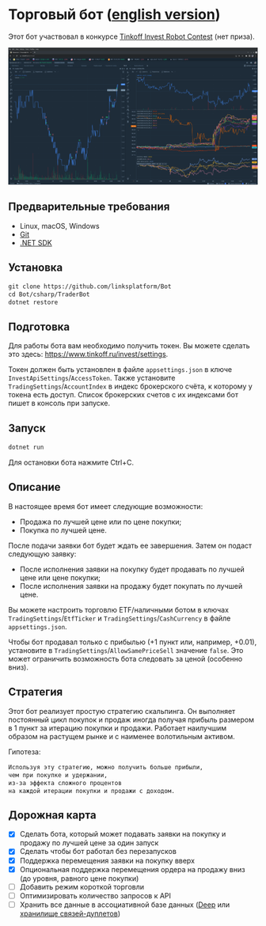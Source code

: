 # Торговый бот ([english version](README.md))

Этот бот участвовал в конкурсе [Tinkoff Invest Robot Contest](https://github.com/Tinkoff/invest-robot-contest) (нет приза).

[![Торговля с ботом](trading.png)](trading.png)

## Предварительные требования
* Linux, macOS, Windows
* [Git](https://git-scm.com/downloads)
* [.NET SDK](https://dotnet.microsoft.com/download)

## Установка
```
git clone https://github.com/linksplatform/Bot
cd Bot/csharp/TraderBot
dotnet restore
```

## Подготовка

Для работы бота вам необходимо получить токен. Вы можете сделать это здесь: https://www.tinkoff.ru/invest/settings.

Токен должен быть установлен в файле `appsettings.json` в ключе `InvestApiSettings`/`AccessToken`. Также установите `TradingSettings`/`AccountIndex` в индекс брокерского счёта, к которому у токена есть доступ. Список брокерских счетов с их индексами бот пишет в консоль при запуске.

## Запуск
```sh
dotnet run
```

Для остановки бота нажмите Ctrl+C.

## Описание

В настоящее время бот имеет следующие возможности:
* Продажа по лучшей цене или по цене покупки;
* Покупка по лучшей цене.

После подачи заявки бот будет ждать ее завершения. Затем он подаст следующую заявку:
* После исполнения заявки на покупку будет продавать по лучшей цене или цене покупки;
* После исполнения заявки на продажу будет покупать по лучшей цене.

Вы можете настроить торговлю ETF/наличными ботом в ключах `TradingSettings`/`EtfTicker` и `TradingSettings`/`CashCurrency` в файле `appsettings.json`.

Чтобы бот продавал только с прибылью (+1 пункт или, например, +0.01), установите в `TradingSettings`/`AllowSamePriceSell` значение `false`. Это может ограничить возможность бота следовать за ценой (особенно вниз).

## Стратегия

Этот бот реализует простую стратегию скальпинга.
Он выполняет постоянный цикл покупок и продаж иногда получая прибыль размером в 1 пункт за итерацию покупки и продажи.
Работает наилучшим образом на растущем рынке и с наименее волотильным активом.

Гипотеза:
```
Используя эту стратегию, можно получить больше прибыли,
чем при покупке и удержании,
из-за эффекта сложного процентов
на каждой итерации покупки и продажи с доходом.
```

## Дорожная карта
- [x] Сделать бота, который может подавать заявки на покупку и продажу по лучшей цене за один запуск
- [x] Сделать чтобы бот работал без перезапусков
- [x] Поддержка перемещения заявки на покупку вверх
- [x] Опциональная поддержка перемещения ордера на продажу вниз (до уровня, равного цене покупки)
- [ ] Добавить режим короткой торговли
- [ ] Оптимизировать количество запросов к API
- [ ] Хранить все данные в ассоциативной базе данных ([Deep](https://github.com/deep-foundation) или [хранилище связей-дуплетов](https://github.com/linksplatform/Data.Doublets))
